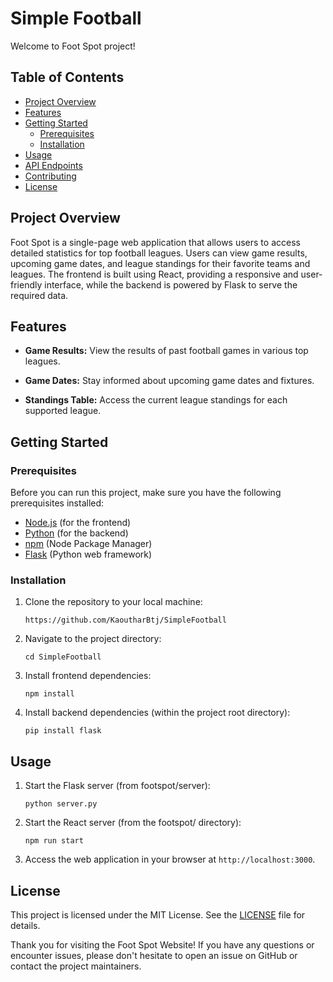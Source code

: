 # Simple Football

Welcome to Foot Spot project!

## Table of Contents

- [Project Overview](#project-overview)
- [Features](#features)
- [Getting Started](#getting-started)
  - [Prerequisites](#prerequisites)
  - [Installation](#installation)
- [Usage](#usage)
- [API Endpoints](#api-endpoints)
- [Contributing](#contributing)
- [License](#license)

## Project Overview

Foot Spot is a single-page web application that allows users to access detailed statistics for top football leagues. Users can view game results, upcoming game dates, and league standings for their favorite teams and leagues. The frontend is built using React, providing a responsive and user-friendly interface, while the backend is powered by Flask to serve the required data.

## Features

- **Game Results:** View the results of past football games in various top leagues.

- **Game Dates:** Stay informed about upcoming game dates and fixtures.

- **Standings Table:** Access the current league standings for each supported league.

## Getting Started

### Prerequisites

Before you can run this project, make sure you have the following prerequisites installed:

- [Node.js](https://nodejs.org/) (for the frontend)
- [Python](https://www.python.org/) (for the backend)
- [npm](https://www.npmjs.com/) (Node Package Manager)
- [Flask](https://flask.palletsprojects.com/en/2.1.x/) (Python web framework)

### Installation

1. Clone the repository to your local machine:

   ```shell
   https://github.com/KaoutharBtj/SimpleFootball
   ```

2. Navigate to the project directory:

   ```shell
   cd SimpleFootball
   ```

3. Install frontend dependencies:

   ```shell
   npm install
   ```

4. Install backend dependencies (within the project root directory):

   ```shell
   pip install flask
   ```

## Usage

1. Start the Flask server (from footspot/server):

   ```shell
   python server.py
   ```

2. Start the React server (from the footspot/ directory):

   ```shell
   npm run start
   ```

3. Access the web application in your browser at `http://localhost:3000`.

## License

This project is licensed under the MIT License. See the [LICENSE](LICENSE) file for details.

Thank you for visiting the Foot Spot Website! If you have any questions or encounter issues, please don't hesitate to open an issue on GitHub or contact the project maintainers.
